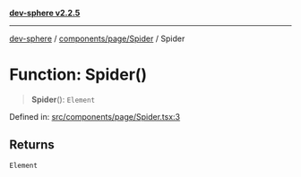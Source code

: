 [**dev-sphere v2.2.5**](../../../../README.md)

***

[dev-sphere](../../../../modules.md) / [components/page/Spider](../README.md) / Spider

# Function: Spider()

> **Spider**(): `Element`

Defined in: [src/components/page/Spider.tsx:3](https://github.com/DumbNoxx/DevSphere/blob/eb3f80846f33282f6e0329ed2bac1585e686cd76/src/components/page/Spider.tsx#L3)

## Returns

`Element`

